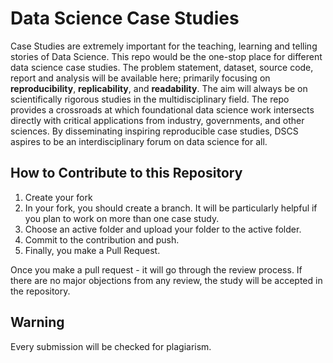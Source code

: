 # Data Science Case Studies

Case Studies are extremely important for the teaching, learning and telling stories of Data Science. This repo would be the one-stop place for different data science case studies. The problem statement, dataset, source code, report and analysis will be available here; primarily focusing on **reproducibility**, **replicability**, and **readability**. The aim will always be on scientifically rigorous studies in the multidisciplinary field. The repo provides a crossroads at which foundational data science work intersects directly with critical applications from industry, governments, and other sciences. By disseminating inspiring reproducible case studies, DSCS aspires to be an interdisciplinary forum on data science for all.

## How to Contribute to this Repository

1. Create your fork 
2. In your fork, you should create a branch. It will be particularly helpful if you plan to work on more than one case study.
3. Choose an active folder and upload your folder to the active folder.
4. Commit to the contribution and push.
5. Finally, you make a Pull Request.

Once you make a pull request - it will go through the review process. If there are no major objections from any review, the study will be accepted in the repository.

## Warning 

Every submission will be checked for plagiarism.



